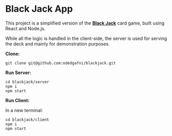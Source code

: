 # Black Jack App

This project is a simplified version of the [**Black Jack**](https://en.wikipedia.org/wiki/Blackjack) card game, built using React and Node.js.

While all the logic is handled in the client-side, the server is used for serving the deck and mainly for demonstration purposes.

**Clone:**
```
git clone git@github.com:odedgafni/blackjack.git
```
**Run Server:**
```
cd blackjack/server
npm i
npm start
```
**Run Client:**

In a new terminal:
```
cd blackjack/client
npm i
npm start
```
